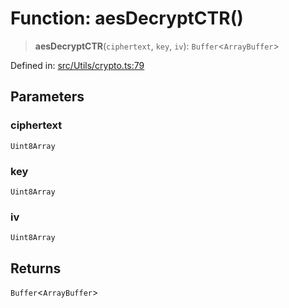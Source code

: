 # Function: aesDecryptCTR()

> **aesDecryptCTR**(`ciphertext`, `key`, `iv`): `Buffer`\<`ArrayBuffer`\>

Defined in: [src/Utils/crypto.ts:79](https://github.com/Fokusdotid/bail/blob/dad8cbc7bd41e0c17126095b0fc017b92c3d85cf/src/Utils/crypto.ts#L79)

## Parameters

### ciphertext

`Uint8Array`

### key

`Uint8Array`

### iv

`Uint8Array`

## Returns

`Buffer`\<`ArrayBuffer`\>
